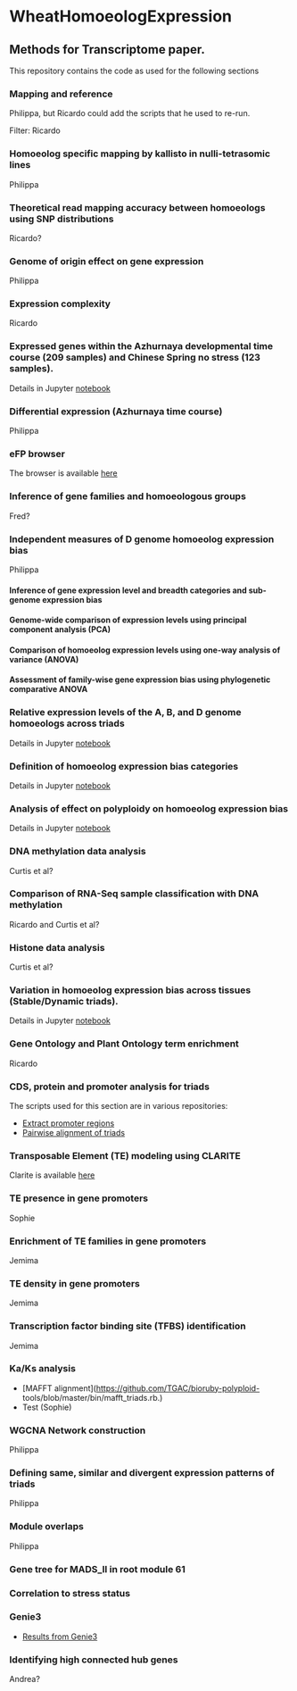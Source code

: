 # WheatHomoeologExpression


## Methods for Transcriptome paper. 

This repository contains the code as used for the following sections

### Mapping and reference

Philippa, but Ricardo could add the scripts that he used to re-run. 

Filter: Ricardo

### Homoeolog specific mapping by kallisto in nulli-tetrasomic lines

Philippa

### Theoretical read mapping accuracy between homoeologs using SNP distributions

Ricardo? 

### Genome of origin effect on gene expression
Philippa 

### Expression complexity
Ricardo 

### Expressed genes within the Azhurnaya developmental time course (209 samples) and Chinese Spring no stress (123 samples).
    
Details in Jupyter [notebook](01.%20Prepare%20TPM%20table.ipynb)  


### Differential expression (Azhurnaya time course)

Philippa

### eFP browser 

The browser is available [here](http://bar.utoronto.ca/efp_wheat/cgi-bin/efpWeb.cgi)

### Inference of gene families and homoeologous groups

Fred?


### Independent measures of D genome homoeolog expression bias
Philippa

#### Inference of gene expression level and breadth categories and sub-genome expression bias

#### Genome-wide comparison of expression levels using principal component analysis (PCA)
 
#### Comparison of homoeolog expression levels using one-way analysis of variance (ANOVA)

#### Assessment of family-wise gene expression bias using phylogenetic comparative ANOVA

### Relative expression levels of the A, B, and D genome homoeologs across triads

Details in Jupyter [notebook](02.%20Calculate%20triad%20category.ipynb)  


### Definition of homoeolog expression bias categories

Details in Jupyter [notebook](02.%20Calculate%20triad%20category.ipynb#Definition-of-homoeolog-expression-bias-categories)  

### Analysis of effect on polyploidy on homoeolog expression bias
Details in Jupyter [notebook](02.%20Classify%20genes%20by%20movement) 

### DNA methylation data analysis 
Curtis et al?

### Comparison of RNA-Seq sample classification with DNA methylation

Ricardo and Curtis et al?

### Histone data analysis
Curtis et al? 

### Variation in homoeolog expression bias across tissues (Stable/Dynamic triads).
Details in Jupyter [notebook](04.%20Synthetic%20wheat%20calculate%20TPMs.ipynb)

### Gene Ontology and Plant Ontology term enrichment
Ricardo

### CDS, protein and promoter analysis for triads
The scripts used for this section are in various repositories: 

  * [Extract promoter regions](https://github.com/lucventurini/mikado/blob/f47aa63/util/extract_promoter_regions.py)
  * [Pairwise alignment of triads](https://github.com/TGAC/bioruby-polyploid-tools/blob/master/bin/blast_triads.rb)

### Transposable Element (TE) modeling using CLARITE
Clarite is available [here](https://github.com/jdaron/CLARI-TE)

### TE presence in gene promoters
Sophie

### Enrichment of TE families in gene promoters
Jemima

### TE density in gene promoters
Jemima

### Transcription factor binding site (TFBS) identification
Jemima

### Ka/Ks analysis
 * [MAFFT alignment](https://github.com/TGAC/bioruby-polyploid- tools/blob/master/bin/mafft_triads.rb.)
 * Test (Sophie)


### WGCNA Network construction 
Philippa

### Defining same, similar and divergent expression patterns of triads
Philippa


### Module overlaps
Philippa


### Gene tree for MADS_II in root module 61

### Correlation to stress status

### Genie3
* [Results from Genie3](https://doi.ipk-gatersleben.de/DOI/53148abd-26a1-4ede-802b-c2635af6a725/0dd8224a-34fc-4e3b-8ab8-883d07e52bd2/2/1847940088)

### Identifying high connected hub genes 
Andrea? 

